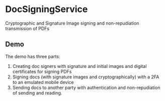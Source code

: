 # DocSigningService
Cryptographic and Signature Image signing and non-repudiation transmission of PDFs

## Demo ##
The demo has three parts:

1. Creating doc signers with signature and initial images and digital certificates for signing PDFs
1. Signing docs (with signature images and cryptographically) with a 2FA to an emulated mobile device
1. Sending docs to another party with authentication and non-repudiation of sending and reading.

